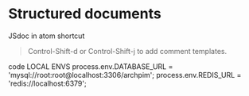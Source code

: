 # Structured documents

JSdoc in atom shortcut
> Control-Shift-d or Control-Shift-j to add comment templates.


code LOCAL ENVS
process.env.DATABASE_URL = 'mysql://root:root@localhost:3306/archpim';
process.env.REDIS_URL = 'redis://localhost:6379';
